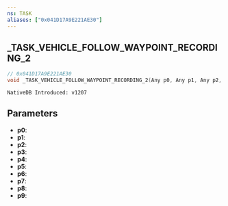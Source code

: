 ```yaml
---
ns: TASK
aliases: ["0x041D17A9E221AE30"]
---
```

## _TASK_VEHICLE_FOLLOW_WAYPOINT_RECORDING_2

```c
// 0x041D17A9E221AE30
void _TASK_VEHICLE_FOLLOW_WAYPOINT_RECORDING_2(Any p0, Any p1, Any p2, Any p3, Any p4, Any p5, Any p6, Any p7, Any p8, Any p9);
```

```
NativeDB Introduced: v1207
```

## Parameters
* **p0**:
* **p1**:
* **p2**:
* **p3**:
* **p4**:
* **p5**:
* **p6**:
* **p7**:
* **p8**:
* **p9**:
